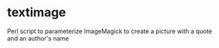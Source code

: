 textimage
=========

Perl script to parameterize ImageMagick to create a picture with a quote and an author's name
